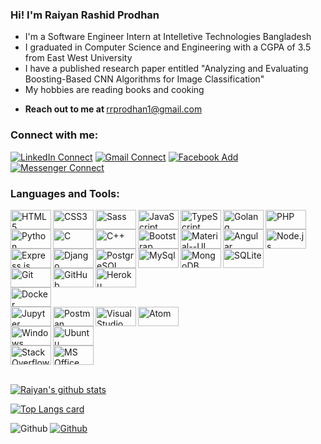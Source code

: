### Hi! I'm Raiyan Rashid Prodhan
- I'm a Software Engineer Intern at Intelletive Technologies Bangladesh
- I graduated in Computer Science and Engineering with a CGPA of 3.5 from East West University
- I have a published research paper entitled "Analyzing and Evaluating Boosting-Based CNN Algorithms for Image Classification"
- My hobbies are reading books and cooking

[//]: # (<strong>Portfolio site  </strong> https://rakibulalam109.github.io/MyPortfolio.github.io/) 

- <strong>Reach out to me at </strong> rrprodhan1@gmail.com

### Connect with me:
[![LinkedIn Connect](https://img.shields.io/badge/%20-Connect-black?color=14171A&labelColor=212121&logo=linkedin&logoColor=ffffff)](https://www.linkedin.com/in/rrprodhan/)
[![Gmail Connect](https://img.shields.io/badge/%20-Connect-black?color=14171A&labelColor=212121&logo=gmail&logoColor=ffffff)](https://mail.google.com/mail/u/0/?tab=rm#inbox)
[![Facebook Add](https://img.shields.io/badge/%20-Follow-black?color=14171A&labelColor=1976d2&logo=facebook&logoColor=ffffff)](https://www.facebook.com/raiyanrashid.prodhan.5/)
[![Messenger Connect](https://img.shields.io/badge/%20-Connect-black?color=14171A&labelColor=1976d2&logo=messenger&logoColor=ffffff)](http://m.me/raiyanrashid.prodhan.5)

### Languages and Tools:

[comment]: <> (#### IDE)
[comment]: <> (#### Frameworks) 

<img align="left" alt="HTML5" height="31px" width="65px" src="https://img.shields.io/badge/HTML5-E34F26?style=for-the-badge&logo=html5&logoColor=white" />
<img align="left" alt="CSS3" height="31px" width="65px" src="https://img.shields.io/badge/CSS3-1572B6?style=for-the-badge&logo=css3&logoColor=white" />
<img align="left" alt="Sass" height="31px" width="65px" src="https://img.shields.io/badge/Sass-CC6699?style=for-the-badge&logo=sass&logoColor=white" />
<img align="left" alt="JavaScript" height="31px" width="65px" src="https://img.shields.io/badge/JavaScript-F7DF1E?style=for-the-badge&logo=javascript&logoColor=black" />
<img align="left" alt="TypeScript" height="31px" width="65px" src="https://img.shields.io/badge/TypeScript-007ACC?style=for-the-badge&logo=typescript&logoColor=white" />
<img align="left" alt="Golang" height="31px" width="65px" src="https://img.shields.io/badge/Go-00ADD8?style=for-the-badge&logo=go&logoColor=white" />
<img align="left" alt="PHP" height="31px" width="65px" src="https://img.shields.io/badge/PHP-777BB4?style=for-the-badge&logo=php&logoColor=white" />
<img align="left" alt="Python" height="31px" width="65px" src="https://img.shields.io/badge/Python-3776AB?style=for-the-badge&logo=python&logoColor=white" />
<img align="left" alt="C" height="31px" width="65px" src="https://img.shields.io/badge/C-00599C?style=for-the-badge&logo=c&logoColor=white" />
<img align="left" alt="C++" height="31px" width="65px" src="https://img.shields.io/badge/C%2B%2B-00599C?style=for-the-badge&logo=c%2B%2B&logoColor=white" />

<br/>
<p></p>

<img align="left" alt="Bootstrap" height="31px" width="65px" src="https://img.shields.io/badge/Bootstrap-563D7C?style=for-the-badge&logo=bootstrap&logoColor=white" />
<img align="left" alt="Material--UI" height="31px" width="65px" src="https://img.shields.io/badge/Material--UI-0081CB?style=for-the-badge&logo=material-ui&logoColor=white" />
<img align="left" alt="Angular" height="31px" width="65px" src="https://img.shields.io/badge/Angular-DD0031?style=for-the-badge&logo=angular&logoColor=white" />
<img align="left" alt="Node.js" height="31px" width="65px" src="https://img.shields.io/badge/Node.js-43853D?style=for-the-badge&logo=node.js&logoColor=white" />
<img align="left" alt="Express.js" height="31px" width="65px" src="https://img.shields.io/badge/Express.js-000000?style=for-the-badge&logo=express&logoColor=white" />
<img align="left" alt="Django" height="31px" width="65px" src="https://img.shields.io/badge/Django-092E20?style=for-the-badge&logo=django&logoColor=white" />

[comment]: <> (#### Database)

<br/>
<p></p>

<img align="left" alt="PostgreSQL" height="31px" width="65px" src="https://img.shields.io/badge/PostgreSQL-316192?style=for-the-badge&logo=postgresql&logoColor=white" />
<img align="left" alt="MySql" height="31px" width="65px" src="https://img.shields.io/badge/MySQL-00000F?style=for-the-badge&logo=mysql&logoColor=white" />
<img align="left" alt="MongoDB" height="31px" width="65px" src="https://img.shields.io/badge/MongoDB-4EA94B?style=for-the-badge&logo=mongodb&logoColor=white" />
<img align="left" alt="SQLite" height="31px" width="65px" src="https://img.shields.io/badge/SQLite-07405E?style=for-the-badge&logo=sqlite&logoColor=white" />

<br/>
<p></p>

<img align="left" alt="Git" height="31px" width="65px" src="https://img.shields.io/badge/Git-F05032?style=for-the-badge&logo=git&logoColor=white" />
<img align="left" alt="GitHub" height="31px" width="65px" src="https://img.shields.io/badge/GitHub-100000?style=for-the-badge&logo=github&logoColor=white" />
<img align="left" alt="Heroku" height="31px" width="65px" src="https://img.shields.io/badge/Heroku-430098?style=for-the-badge&logo=heroku&logoColor=white" />

<br/>
<p></p>

<img align="left" alt="Docker" height="31px" width="65px" src="https://img.shields.io/badge/Docker-2CA5E0?style=for-the-badge&logo=docker&logoColor=white" />

<br/>
<p></p>

<img align="left" alt="Jupyter" height="31px" width="65px" src="https://img.shields.io/badge/Jupyter-F37626.svg?&style=for-the-badge&logo=Jupyter&logoColor=white" />
<img align="left" alt="Postman" height="31px" width="65px" src="https://img.shields.io/badge/Postman-FF6C37?style=for-the-badge&logo=Postman&logoColor=white" />
<img align="left" alt="Visual Studio Code" height="31px" width="65px" src="https://img.shields.io/badge/Visual_Studio_Code-0078D4?style=for-the-badge&logo=visual%20studio%20code&logoColor=white" />
<img align="left" alt="Atom" height="31px" width="65px" src="https://img.shields.io/badge/Atom-66595C?style=for-the-badge&logo=Atom&logoColor=white" />

<br/>
<p></p>

[comment]: <> (#### Languages) 

[comment]: <> (#### Social) 
[comment]: <> (#### OS) 

<img align="left" alt="Windows" height="31px" width="65px" src="https://img.shields.io/badge/Windows-0078D6?style=for-the-badge&logo=windows&logoColor=white" />
<img align="left" alt="Ubuntu" height="31px" width="65px" src="https://img.shields.io/badge/Ubuntu-E95420?style=for-the-badge&logo=ubuntu&logoColor=white" />

<br/>
<p></p>

[comment]: <> (#### Office) 
<img align="left" alt="Stack Overflow" height="31px" width="65px" src="https://img.shields.io/badge/Stack_Overflow-FE7A16?style=for-the-badge&logo=stack-overflow&logoColor=white" />
<img align="left" alt="MS Office" height="31px" width="65px" src="https://img.shields.io/badge/Microsoft_Office-D83B01?style=for-the-badge&logo=microsoft-office&logoColor=white" />

<br/>
<p></p>
<br/>

[![Raiyan's github stats](https://github-readme-stats.vercel.app/api?username=rrprodhan&show_icons=true&theme=cobalt)](https://github.com/rrprodhan/github-readme-stats)

[![Top Langs card](https://github-readme-stats.vercel.app/api/top-langs/?username=rrprodhan&card_width=550&show_icons=true&theme=radical)](https://github.com/rrprodhan)


![Github](https://visitor-badge.laobi.icu/badge?page_id=rrprodhan)
[![Github](https://img.shields.io/github/followers/rrprodhan?label=Follow&style=social)](https://github.com/rrprodhan)
